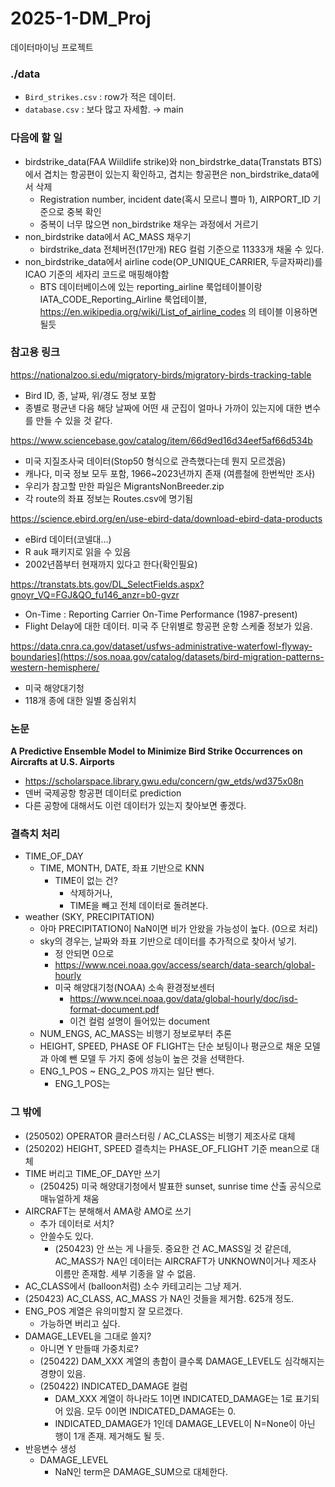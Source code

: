 # 2025-1-DM_Proj
데이터마이닝 프로젝트


### ./data
* `Bird_strikes.csv` : row가 적은 데이터.
* `database.csv` : 보다 많고 자세함. → main

### 다음에 할 일 
- birdstrike_data(FAA Wiildlife strike)와 non_birdstrke_data(Transtats BTS)에서 겹치는 항공편이 있는지 확인하고, 겹치는 항공편은 non_birdstrike_data에서 삭제
    - Registration number, incident date(혹시 모르니 쁠마 1), AIRPORT_ID 기준으로 중복 확인
    - 중복이 너무 많으면 non_birdstrike 채우는 과정에서 거르기
- non_birdstrike data에서 AC_MASS 채우기
    - birdstrike_data 전체버전(17만개) REG 컬럼 기준으로 11333개 채울 수 있다.
- non_birdstrike_data에서 airline code(OP_UNIQUE_CARRIER, 두글자짜리)를 ICAO 기준의 세자리 코드로 매핑해야함
    - BTS 데이터베이스에 있는 reporting_airline 룩업테이블이랑 IATA_CODE_Reporting_Airline 룩업테이블, https://en.wikipedia.org/wiki/List_of_airline_codes 의 테이블 이용하면 될듯

### 참고용 링크
https://nationalzoo.si.edu/migratory-birds/migratory-birds-tracking-table
- Bird ID, 종, 날짜, 위/경도 정보 포함
- 종별로 평균낸 다음 해당 날짜에 어떤 새 군집이 얼마나 가까이 있는지에 대한 변수를 만들 수 있을 것 같다.

https://www.sciencebase.gov/catalog/item/66d9ed16d34eef5af66d534b
- 미국 지질조사국 데이터(Stop50 형식으로 관측했다는데 뭔지 모르겠음)
- 캐나다, 미국 정보 모두 포함, 1966~2023년까지 존재 (여름철에 한번씩만 조사)
- 우리가 참고할 만한 파일은 MigrantsNonBreeder.zip
- 각 route의 좌표 정보는 Routes.csv에 명기됨

https://science.ebird.org/en/use-ebird-data/download-ebird-data-products
- eBird 데이터(코넬대...)
- R auk 패키지로 읽을 수 있음
- 2002년쯤부터 현재까지 있다고 한다(확인필요)

https://transtats.bts.gov/DL_SelectFields.aspx?gnoyr_VQ=FGJ&QO_fu146_anzr=b0-gvzr
- On-Time : Reporting Carrier On-Time Performance (1987-present)
- Flight Delay에 대한 데이터. 미국 주 단위별로 항공편 운항 스케줄 정보가 있음.

https://data.cnra.ca.gov/dataset/usfws-administrative-waterfowl-flyway-boundaries](https://sos.noaa.gov/catalog/datasets/bird-migration-patterns-western-hemisphere/
- 미국 해양대기청
- 118개 종에 대한 일별 중심위치

### 논문
**A Predictive Ensemble Model to Minimize Bird Strike Occurrences on Aircrafts at U.S. Airports**
- https://scholarspace.library.gwu.edu/concern/gw_etds/wd375x08n
- 덴버 국제공항 항공편 데이터로 prediction
- 다른 공항에 대해서도 이런 데이터가 있는지 찾아보면 좋겠다.

### 결측치 처리
- TIME_OF_DAY
  - TIME, MONTH, DATE, 좌표 기반으로 KNN
    - TIME이 없는 건?
      - 삭제하거나,
      - TIME을 빼고 전체 데이터로 돌려본다.
- weather (SKY, PRECIPITATION)
  - 아마 PRECIPITATION이 NaN이면 비가 안왔을 가능성이 높다. (0으로 처리)
  - sky의 경우는, 날짜와 좌표 기반으로 데이터를 추가적으로 찾아서 넣기.
    - 정 안되면 0으로
    - https://www.ncei.noaa.gov/access/search/data-search/global-hourly
    - 미국 해양대기청(NOAA) 소속 환경정보센터
        - https://www.ncei.noaa.gov/data/global-hourly/doc/isd-format-document.pdf
        - 이건 컬럼 설명이 들어있는 document
  - NUM_ENGS, AC_MASS는 비행기 정보로부터 추론
  - HEIGHT, SPEED, PHASE OF FLIGHT는 단순 보팅이나 평균으로 채운 모델과 아예 뺀 모델 두 가지 중에 성능이 높은 것을 선택한다.
  - ENG_1_POS ~ ENG_2_POS 까지는 일단 뺀다.
      - ENG_1_POS는 

### 그 밖에
- (250502) OPERATOR 클러스터링 / AC_CLASS는 비행기 제조사로 대체
- (250202) HEIGHT, SPEED 결측치는 PHASE_OF_FLIGHT 기준 mean으로 대체
- TIME 버리고 TIME_OF_DAY만 쓰기
    - (250425) 미국 해양대기청에서 발표한 sunset, sunrise time 산출 공식으로 매뉴얼하게 채움
- AIRCRAFT는 분해해서 AMA랑 AMO로 쓰기
  - 추가 데이터로 서치?
  - 안쓸수도 있다.
      - (250423) 안 쓰는 게 나을듯. 중요한 건 AC_MASS일 것 같은데, AC_MASS가 NA인 데이터는 AIRCRAFT가 UNKNOWN이거나 제조사 이름만 존재함. 세부 기종을 알 수 없음.
- AC_CLASS에서 (balloon처럼) 소수 카테고리는 그냥 제거.
- (250423) AC_CLASS, AC_MASS 가 NA인 것들을 제거함. 625개 정도.
- ENG_POS 계열은 유의미할지 잘 모르겠다.
  - 가능하면 버리고 싶다.
- DAMAGE_LEVEL을 그대로 쓸지?
  - 아니면 Y 만들때 가중치로?
  - (250422) DAM_XXX 계열의 총합이 클수록 DAMAGE_LEVEL도 심각해지는 경향이 있음.
  - (250422) INDICATED_DAMAGE 컬럼
      - DAM_XXX 계열이 하나라도 1이면 INDICATED_DAMAGE는 1로 표기되어 있음. 모두 0이면 INDICATED_DAMAGE는 0.
      - INDICATED_DAMAGE가 1인데 DAMAGE_LEVEL이 N=None이 아닌 행이 1개 존재. 제거해도 될 듯.
- 반응변수 생성
  - DAMAGE_LEVEL
      - NaN인 term은 DAMAGE_SUM으로 대체한다.

  
